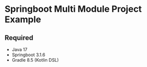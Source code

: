 # Springboot Multi Module Project Example

## Required
* Java 17
* Springboot 3.1.6
* Gradle 8.5 (Kotlin DSL)


